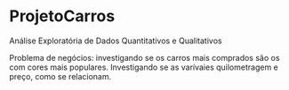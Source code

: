 # ProjetoCarros
Análise Exploratória de Dados Quantitativos e Qualitativos


Problema de negócios: investigando se os carros mais comprados são os com cores mais populares.
Investigando se as varívaies quilometragem e preço, como se relacionam.
